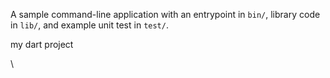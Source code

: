 
A sample command-line application with an entrypoint in `bin/`, library code
in `lib/`, and example unit test in `test/`.

my dart project

\







